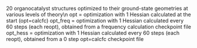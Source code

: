 20 organocatalyst structures optimized to their ground-state geometries at various levels of theory\n
opt = optimization with 1 Hessian calculated at the start (opt=calcfc)
opt_freq = optimization with 1 Hessian calculated every 60 steps (each reopt), obtained from a frequency calculation checkpoint file
opt_hess = optimization with 1 Hessian calculated every 60 steps (each reopt), obtained from a 0 step opt=calcfc checkpoint file
